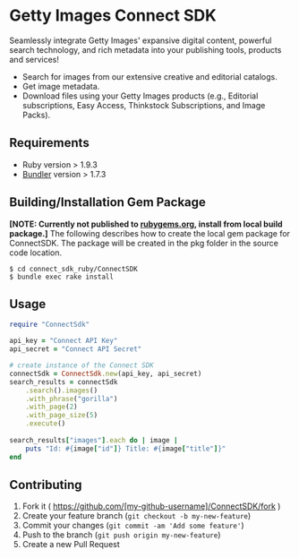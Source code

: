 # Getty Images Connect SDK 
Seamlessly integrate Getty Images' expansive digital content, powerful search technology, and rich metadata into your publishing tools, products and services!

- Search for images from our extensive creative and editorial catalogs.
- Get image metadata.
- Download files using your Getty Images products (e.g., Editorial subscriptions, Easy Access, Thinkstock Subscriptions, and Image Packs).

## Requirements
- Ruby version > 1.9.3
- [Bundler](http://bundler.io) version > 1.7.3

## Building/Installation Gem Package
**[NOTE: Currently not published to [rubygems.org](https://rubygems.org), install from local build package.]**
The following describes how to create the local gem package for ConnectSDK. The package will be created in the pkg folder in the source code location. 

	$ cd connect_sdk_ruby/ConnectSDK
	$ bundle exec rake install

## Usage
```ruby
require "ConnectSdk"

api_key = "Connect API Key"
api_secret = "Connect API Secret"

# create instance of the Connect SDK
connectSdk = ConnectSdk.new(api_key, api_secret)
search_results = connectSdk
	.search().images()
	.with_phrase("gorilla")
	.with_page(2)
	.with_page_size(5)
	.execute()
    
search_results["images"].each do | image |
	puts "Id: #{image["id"]} Title: #{image["title"]}" 
end
```
## Contributing

1. Fork it ( https://github.com/[my-github-username]/ConnectSDK/fork )
2. Create your feature branch (`git checkout -b my-new-feature`)
3. Commit your changes (`git commit -am 'Add some feature'`)
4. Push to the branch (`git push origin my-new-feature`)
5. Create a new Pull Request
